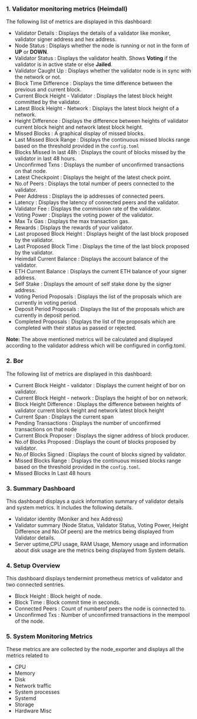 ### 1. Validator monitoring metrics (Heimdall)
The following list of metrics are displayed in this dashboard:

- Validator Details :  Displays the details of a validator like moniker, validator signer address and hex address.
- Node Status :  Displays whether the node is running or not in the form of **UP** or **DOWN**.
- Validator Status :  Displays the validator health. Shows **Voting** if the validator is in active state or else **Jailed**.
- Validator Caught Up : Displays whether the validator node is in sync with the network or not.
- Block Time Difference : Displays the time difference between the previous and current block.
- Current Block Height - Validator : Displays the latest block height committed by the validator.
- Latest Block Height - Network :  Displays the latest block height of a network.
- Height Difference : Displays the difference between heights of validator current block height and network latest block height.
- Missed Blocks : A graphical display of missed blocks.
- Last Missed Block Range : Displays the continuous missed blocks range based on the threshold provided in the `config.toml`
- Blocks Missed In last 48h : Displays the count of blocks missed by the validator in last 48 hours.
- Unconfirmed Txns : Displays the number of unconfirmed transactions on that node.
- Latest Checkpoint : Displays the height of the latest check point.
- No.of Peers : Displays the total number of peers connected to the validator.
- Peer Address : Displays the ip addresses of connected peers.
- Latency : Displays the latency of connected peers and the validator.
- Validator Fee : Displays the commission rate of the validator.
- Voting Power : Displays the voting power of the validator.
- Max Tx Gas : Displays the max transaction gas.
- Rewards : Displays the rewards of your validator.
- Last proposed Block Height : Displays height of the last block proposed by the validator.
- Last Proposed Block Time : Displays the time of the last block proposed by the validator.
- Heimdall Current Balance : Displays the account balance of the validator.
- ETH Current Balance : Displays the current ETH balance of your signer address.
- Self Stake : Displays the amount of self stake done by the signer address.
- Voting Period Proposals : Displays the list of the proposals which are currently in voting period.
- Deposit Period Proposals : Displays the list of the proposals which are currently in deposit period.
- Completed Proposals : Displays the list of the proposals which are completed with their status as passed or rejected.


**Note:** The above mentioned metrics will be calculated and displayed according to the validator address which will be configured in config.toml.

### 2. Bor
The following list of metrics are displayed in this dashboard:

- Current Block Height - validator : Displays the current height of bor on validator.
- Current Block Height - network : Displays the  height of bor on network. 
- Block Height Difference : Displays the difference between heights of validator current block height and network latest block height
- Current Span : Displays the current span
- Pending Transactions : Displays the number of unconfirmed transactions on that node
- Current Block Proposer : Displays the signer address of block producer.  
- No.of Blocks Proposed : Displays the count of blocks proposed by validator. 
- No.of Blocks Signed : Displays the count of blocks signed by validator.
- Missed Blocks Range : Displays the continuous missed blocks range based on the threshold provided in the `config.toml`.
- Missed Blocks In Last 48 hours 

### 3. Summary Dashboard
This dashboard displays a quick information summary of validator details and system metrics. It includes the following details.

- Validator identity (Moniker and hex Address)
- Validator summary (Node Status, Validator Status, Voting Power, Height Difference and No.Of peers) are the metrics being displayed from Validator details.
- Server uptime,CPU usage, RAM Usage, Memory usage and information about disk usage are the metrics being displayed from System details.
 
### 4. Setup Overview

This dashboard displays tendermint prometheus metrics of validator and two connected sentries.

 - Block Height : Block height of node.
 - Block Time : Block commit time in seconds.
 - Connected Peers : Count of numberof peers the node is connected to.
 - Unconfirmed Txs : Number of unconfirmed transactions in the mempool of the node.
 
### 5. System Monitoring Metrics
These metrics are are collected by the node_exporter and displays all the metrics related to 
 
 - CPU
 - Memory
 - Disk
 - Network traffic
 - System processes
 - Systemd
 - Storage
 - Hardware Misc
 
 

